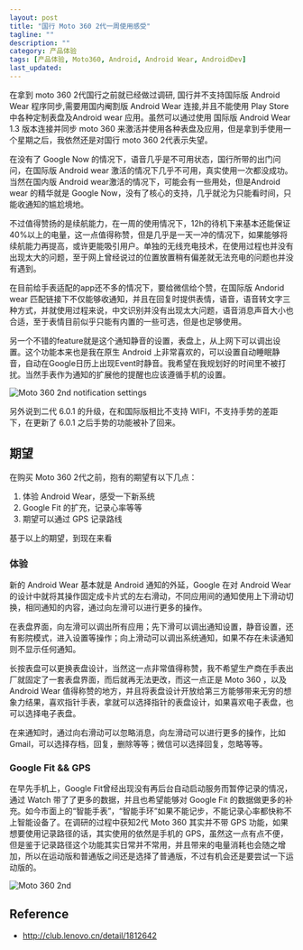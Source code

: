 ```yaml
---
layout: post
title: "国行 Moto 360 2代一周使用感受"
tagline: ""
description: ""
category: 产品体验
tags: [产品体验, Moto360, Android, Android Wear, AndroidDev]
last_updated: 
---
```


在拿到 moto 360 2代国行之前就已经做过调研, 国行并不支持国际版 Android Wear 程序同步,需要用国内阉割版 Android Wear 连接,并且不能使用 Play Store 中各种定制表盘及Android wear 应用。虽然可以通过使用 国际版 Android Wear 1.3 版本连接并同步 moto 360 来激活并使用各种表盘及应用，但是拿到手使用一个星期之后，我依然还是对国行 moto 360 2代表示失望。

在没有了 Google Now 的情况下，语音几乎是不可用状态，国行所带的出门问问，在国际版 Android wear 激活的情况下几乎不可用，真实使用一次都没成功。当然在国内版 Android wear激活的情况下，可能会有一些用处，但是Android wear 的精华就是 Google Now，没有了核心的支持，几乎就沦为只能看时间，只能收通知的尴尬境地。

不过值得赞扬的是续航能力，在一周的使用情况下，12h的待机下来基本还能保证40%以上的电量，这一点值得称赞，但是几乎是一天一冲的情况下，如果能够将续航能力再提高，或许更能吸引用户。单独的无线充电技术，在使用过程也并没有出现太大的问题，至于网上曾经说过的位置放置稍有偏差就无法充电的问题也并没有遇到。

在目前给手表适配的app还不多的情况下，要给微信给个赞，在国际版 Andorid wear 匹配链接下不仅能够收通知，并且在回复时提供表情，语音，语音转文字三种方式，并就使用过程来说，中文识别并没有出现太大问题，语音消息声音大小也合适，至于表情目前似乎只能有内置的一些可选，但是也足够使用。

另一个不错的feature就是这个通知静音的设置，表盘上，从上网下可以调出设置。这个功能本来也是我在原生 Android 上非常喜欢的，可以设置自动睡眠静音，自动在Google日历上出现Event时静音。我希望在我规划好的时间里不被打扰。当然手表作为通知的扩展他的提醒也应该遵循手机的设置。

![Moto 360 2nd notification settings](https://lh6.googleusercontent.com/-dcmTA9nLAX0/V67bWSaEf_I/AAAAAAABA8I/FprtC8KICm0QfJHVdwnrvJpcVpgnz6ESACL0B/w456-h267-no/moto_360_notification_setting.jpg)

另外说到二代 6.0.1 的升级，在和国际版相比不支持 WIFI，不支持手势的差距下，在更新了 6.0.1 之后手势的功能被补了回来。

## 期望
在购买 Moto 360 2代之前，抱有的期望有以下几点：

1. 体验 Android Wear，感受一下新系统
2. Google Fit 的扩充，记录心率等等
3. 期望可以通过 GPS 记录路线

基于以上的期望，到现在来看

### 体验
新的 Android Wear 基本就是 Android 通知的外延，Google 在对 Android Wear 的设计中就将其操作固定成卡片式的左右滑动，不同应用间的通知使用上下滑动切换，相同通知的内容，通过向左滑可以进行更多的操作。

在表盘界面，向左滑可以调出所有应用；先下滑可以调出通知设置，静音设置，还有影院模式，进入设置等操作；向上滑动可以调出系统通知，如果不存在未读通知则不显示任何通知。

长按表盘可以更换表盘设计，当然这一点非常值得称赞，我不希望生产商在手表出厂就固定了一套表盘界面，而后就再无法更改，而这一点正是 Moto 360 ，以及 Android Wear 值得称赞的地方，并且将表盘设计开放给第三方能够带来无穷的想象力结果，喜欢指针手表，拿就可以选择指针的表盘设计，如果喜欢电子表盘，也可以选择电子表盘。

在来通知时，通过向右滑动可以忽略消息，向左滑动可以进行更多的操作，比如Gmail，可以选择存档，回复，删除等等；微信可以选择回复，忽略等等。

### Google Fit && GPS
在早先手机上，Google Fit曾经出现没有再后台自动启动服务而暂停记录的情况，通过 Watch 带了了更多的数据，并且也希望能够对 Google Fit 的数据做更多的补充。如今市面上的“智能手表”，“智能手环”如果不能记步，不能记录心率都快称不上智能设备了。在调研的过程中获知2代 Moto 360 其实并不带 GPS 功能，如果想要使用记录路径的话，其实使用的依然是手机的 GPS，虽然这一点有点不便，但是鉴于记录路径这个功能其实日常并不常用，并且带来的电量消耗也会随之增加，所以在运动版和普通版之间还是选择了普通版，不过有机会还是要尝试一下运动版的。

![Moto 360 2nd](https://lh4.googleusercontent.com/-DyBCdQcAZMA/V67o_l-xHYI/AAAAAAABA9E/6yh9GTRkJDIY4fElARO5rvGUpKT_Qp5HQCL0B/s872-no/CameraZOOM-20160806101440813-COLLAGE.jpg)

## Reference

- <http://club.lenovo.cn/detail/1812642>

